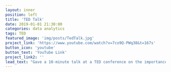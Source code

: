 ```yaml
---
layout: inner
position: left
title: 'TED Talk'
date: 2019-01-01 21:30:00
categories: data analytics
tags: TED
featured_image: 'img/posts/TedTalk.jpg'
project_link: 'https://www.youtube.com/watch?v=7co9Q-PWq38&t=167s'
button_icon: 'youtube'
button_text: 'YouTube Link'
project_link2: ''
lead_text: "Gave a 10-minute talk at a TED conference on the importance of friendships and the role it plays in everybody’s lives."
---
```

